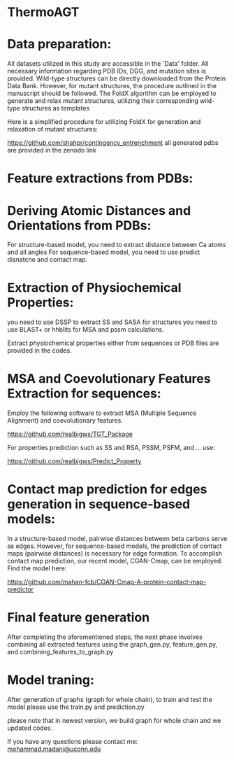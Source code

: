 # ThermoAGT
# Data preparation:

All datasets utilized in this study are accessible in the 'Data' folder. All necessary information regarding PDB IDs, DGG, and mutation sites is provided. Wild-type structures can be directly downloaded from the Protein Data Bank. However, for mutant structures, the procedure outlined in the manuscript should be followed. The FoldX algorithm can be employed to generate and relax mutant structures, utilizing their corresponding wild-type structures as templates

Here is a simplified procedure for utilizing FoldX for generation and relaxation of mutant structures:

https://github.com/shahpr/contingency_entrenchment
all generated pdbs are provided in the zenodo link
# Feature extractions from PDBs:

# Deriving Atomic Distances and Orientations from PDBs:

For structure-based model, you need to extract distance between Ca atoms and all angles 
For sequence-based model, you need to use predict disnatcne and contact map. 

# Extraction of Physiochemical Properties:

you need to use DSSP to extract SS and SASA for structures
you need to use BLAST+ or hhblits for MSA and pssm calculations.

Extract physiochemical properties either from sequences or PDB files are provided in the codes.

# MSA and Coevolutionary Features Extraction for sequences:

Employ the following software to extract MSA (Multiple Sequence Alignment) and coevolutionary features.

https://github.com/realbigws/TGT_Package

For properties prediction such as SS and RSA, PSSM, PSFM, and ... use:

https://github.com/realbigws/Predict_Property
# Contact map prediction for edges generation in sequence-based models:
In a structure-based model, pairwise distances between beta carbons serve as edges. However, for sequence-based models, the prediction of contact maps (pairwise distances) is necessary for edge formation. To accomplish contact map prediction, our recent model, CGAN-Cmap, can be employed. Find the model here:

https://github.com/mahan-fcb/CGAN-Cmap-A-protein-contact-map-predictor

# Final feature generation
After completing the aforementioned steps, the next phase involves combining all extracted features using the graph_gen.py, feature_gen.py, and combining_features_to_graph.py



# Model traning: 

After generation of graphs (graph for whole chain), to train and test the model please use the train.py and prediction.py

please note that in newest version, we build graph for whole chain and we updated codes.

If you have any questions please contact me: mohammad.madani@uconn.edu

